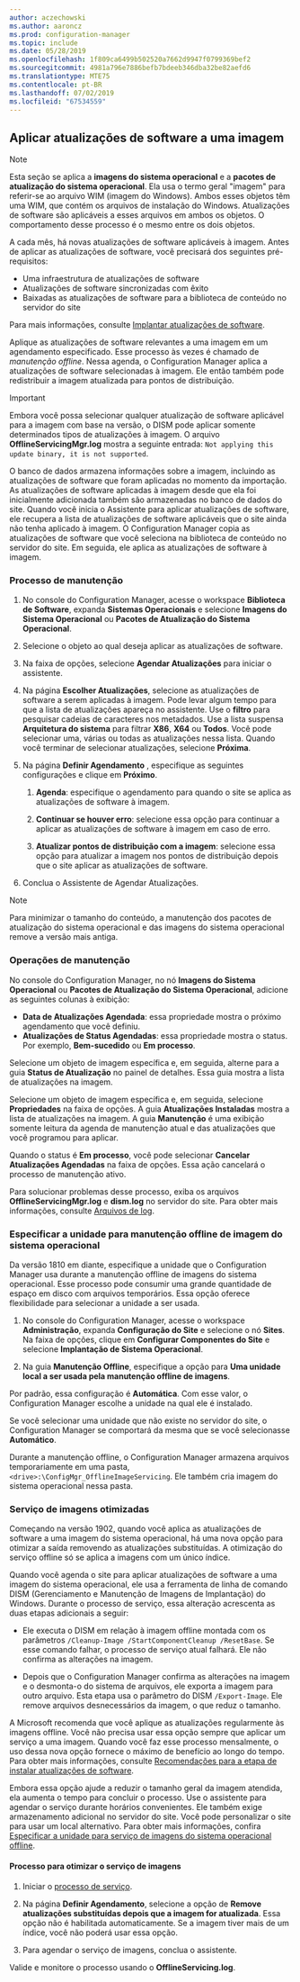 ```yaml
---
author: aczechowski
ms.author: aaroncz
ms.prod: configuration-manager
ms.topic: include
ms.date: 05/28/2019
ms.openlocfilehash: 1f809ca6499b502520a7662d9947f0799369bef2
ms.sourcegitcommit: 4981a796e7886befb7bdeeb346dba32be82aefd6
ms.translationtype: MTE75
ms.contentlocale: pt-BR
ms.lasthandoff: 07/02/2019
ms.locfileid: "67534559"
---
```

## <a name="BKMK_OSImagesApplyUpdates"></a> Aplicar atualizações de software a uma imagem

> [!Note]  
> Esta seção se aplica a **imagens do sistema operacional** e a **pacotes de atualização do sistema operacional**. Ela usa o termo geral "imagem" para referir-se ao arquivo WIM (imagem do Windows). Ambos esses objetos têm uma WIM, que contém os arquivos de instalação do Windows. Atualizações de software são aplicáveis a esses arquivos em ambos os objetos. O comportamento desse processo é o mesmo entre os dois objetos.  

A cada mês, há novas atualizações de software aplicáveis à imagem. Antes de aplicar as atualizações de software, você precisará dos seguintes pré-requisitos:

- Uma infraestrutura de atualizações de software  
- Atualizações de software sincronizadas com êxito  
- Baixadas as atualizações de software para a biblioteca de conteúdo no servidor do site  

Para mais informações, consulte [Implantar atualizações de software](/sccm/sum/deploy-use/deploy-software-updates).  

Aplique as atualizações de software relevantes a uma imagem em um agendamento especificado. Esse processo às vezes é chamado de *manutenção offline*. Nessa agenda, o Configuration Manager aplica a atualizações de software selecionadas à imagem. Ele então também pode redistribuir a imagem atualizada para pontos de distribuição.

> [!Important]  
> Embora você possa selecionar qualquer atualização de software aplicável para a imagem com base na versão, o DISM pode aplicar somente determinados tipos de atualizações à imagem. O arquivo **OfflineServicingMgr.log** mostra a seguinte entrada: `Not applying this update binary, it is not supported`.<!-- SCCMDocs issue 1324 -->

O banco de dados armazena informações sobre a imagem, incluindo as atualizações de software que foram aplicadas no momento da importação. As atualizações de software aplicadas à imagem desde que ela foi inicialmente adicionada também são armazenadas no banco de dados do site. Quando você inicia o Assistente para aplicar atualizações de software, ele recupera a lista de atualizações de software aplicáveis que o site ainda não tenha aplicado à imagem. O Configuration Manager copia as atualizações de software que você seleciona na biblioteca de conteúdo no servidor do site. Em seguida, ele aplica as atualizações de software à imagem.  

### <a name="servicing-process"></a>Processo de manutenção

1. No console do Configuration Manager, acesse o workspace **Biblioteca de Software**, expanda **Sistemas Operacionais** e selecione **Imagens do Sistema Operacional** ou **Pacotes de Atualização do Sistema Operacional**.  

2. Selecione o objeto ao qual deseja aplicar as atualizações de software.  

3. Na faixa de opções, selecione **Agendar Atualizações** para iniciar o assistente.  

4. Na página **Escolher Atualizações**, selecione as atualizações de software a serem aplicadas à imagem. Pode levar algum tempo para que a lista de atualizações apareça no assistente. Use o **filtro** para pesquisar cadeias de caracteres nos metadados. Use a lista suspensa **Arquitetura do sistema** para filtrar **X86**, **X64** ou **Todos**. Você pode selecionar uma, várias ou todas as atualizações nessa lista. Quando você terminar de selecionar atualizações, selecione **Próxima**.  

5. Na página **Definir Agendamento** , especifique as seguintes configurações e clique em **Próximo**.  

    1. **Agenda**: especifique o agendamento para quando o site se aplica as atualizações de software à imagem.  

    2. **Continuar se houver erro**: selecione essa opção para continuar a aplicar as atualizações de software à imagem em caso de erro.  

    3. **Atualizar pontos de distribuição com a imagem**: selecione essa opção para atualizar a imagem nos pontos de distribuição depois que o site aplicar as atualizações de software.  

6. Conclua o Assistente de Agendar Atualizações.  

> [!NOTE]  
> Para minimizar o tamanho do conteúdo, a manutenção dos pacotes de atualização do sistema operacional e das imagens do sistema operacional remove a versão mais antiga.  

### <a name="servicing-operations"></a>Operações de manutenção

No console do Configuration Manager, no nó **Imagens do Sistema Operacional** ou **Pacotes de Atualização do Sistema Operacional**, adicione as seguintes colunas à exibição:

- **Data de Atualizações Agendada**: essa propriedade mostra o próximo agendamento que você definiu.  
- **Atualizações de Status Agendadas**: essa propriedade mostra o status. Por exemplo, **Bem-sucedido** ou **Em processo**.  

Selecione um objeto de imagem específica e, em seguida, alterne para a guia **Status de Atualização** no painel de detalhes. Essa guia mostra a lista de atualizações na imagem.

Selecione um objeto de imagem específica e, em seguida, selecione **Propriedades** na faixa de opções. A guia **Atualizações Instaladas** mostra a lista de atualizações na imagem. A guia **Manutenção** é uma exibição somente leitura da agenda de manutenção atual e das atualizações que você programou para aplicar.

Quando o status é **Em processo**, você pode selecionar **Cancelar Atualizações Agendadas** na faixa de opções. Essa ação cancelará o processo de manutenção ativo.

Para solucionar problemas desse processo, exiba os arquivos **OfflineServicingMgr.log** e **dism.log** no servidor do site. Para obter mais informações, consulte [Arquivos de log](/sccm/core/plan-design/hierarchy/log-files).

### <a name="bkmk_servicing-drive"></a> Especificar a unidade para manutenção offline de imagem do sistema operacional

<!--1358924-->

Da versão 1810 em diante, especifique a unidade que o Configuration Manager usa durante a manutenção offline de imagens do sistema operacional. Esse processo pode consumir uma grande quantidade de espaço em disco com arquivos temporários. Essa opção oferece flexibilidade para selecionar a unidade a ser usada.

1. No console do Configuration Manager, acesse o workspace **Administração**, expanda **Configuração do Site** e selecione o nó **Sites**. Na faixa de opções, clique em **Configurar Componentes do Site** e selecione **Implantação de Sistema Operacional**.  

2. Na guia **Manutenção Offline**, especifique a opção para **Uma unidade local a ser usada pela manutenção offline de imagens**.  

Por padrão, essa configuração é **Automática**. Com esse valor, o Configuration Manager escolhe a unidade na qual ele é instalado.

Se você selecionar uma unidade que não existe no servidor do site, o Configuration Manager se comportará da mesma que se você selecionasse **Automático**.

Durante a manutenção offline, o Configuration Manager armazena arquivos temporariamente em uma pasta, `<drive>:\ConfigMgr_OfflineImageServicing`. Ele também cria imagem do sistema operacional nessa pasta.

### <a name="bkmk_resetbase"></a> Serviço de imagens otimizadas

<!--3555951-->

Começando na versão 1902, quando você aplica as atualizações de software a uma imagem do sistema operacional, há uma nova opção para otimizar a saída removendo as atualizações substituídas. A otimização do serviço offline só se aplica a imagens com um único índice.

Quando você agenda o site para aplicar atualizações de software a uma imagem do sistema operacional, ele usa a ferramenta de linha de comando DISM (Gerenciamento e Manutenção de Imagens de Implantação) do Windows. Durante o processo de serviço, essa alteração acrescenta as duas etapas adicionais a seguir:  

- Ele executa o DISM em relação à imagem offline montada com os parâmetros `/Cleanup-Image /StartComponentCleanup /ResetBase`. Se esse comando falhar, o processo de serviço atual falhará. Ele não confirma as alterações na imagem.  

- Depois que o Configuration Manager confirma as alterações na imagem e o desmonta-o do sistema de arquivos, ele exporta a imagem para outro arquivo. Esta etapa usa o parâmetro do DISM `/Export-Image`. Ele remove arquivos desnecessários da imagem, o que reduz o tamanho.  

A Microsoft recomenda que você aplique as atualizações regularmente às imagens offline. Você não precisa usar essa opção sempre que aplicar um serviço a uma imagem. Quando você faz esse processo mensalmente, o uso dessa nova opção fornece o máximo de benefício ao longo do tempo. Para obter mais informações, consulte [Recomendações para a etapa de instalar atualizações de software](/sccm/osd/understand/install-software-updates#recommendations).

Embora essa opção ajude a reduzir o tamanho geral da imagem atendida, ela aumenta o tempo para concluir o processo. Use o assistente para agendar o serviço durante horários convenientes. Ele também exige armazenamento adicional no servidor do site. Você pode personalizar o site para usar um local alternativo. Para obter mais informações, confira [Especificar a unidade para serviço de imagens do sistema operacional offline](#bkmk_servicing-drive).

#### <a name="process-to-optimize-image-servicing"></a>Processo para otimizar o serviço de imagens

1. Iniciar o [processo de serviço](#servicing-process).  

2. Na página **Definir Agendamento**, selecione a opção de **Remove atualizações substituídas depois que a imagem for atualizada**. Essa opção não é habilitada automaticamente. Se a imagem tiver mais de um índice, você não poderá usar essa opção.  

3. Para agendar o serviço de imagens, conclua o assistente.  

Valide e monitore o processo usando o **OfflineServicing.log**.
